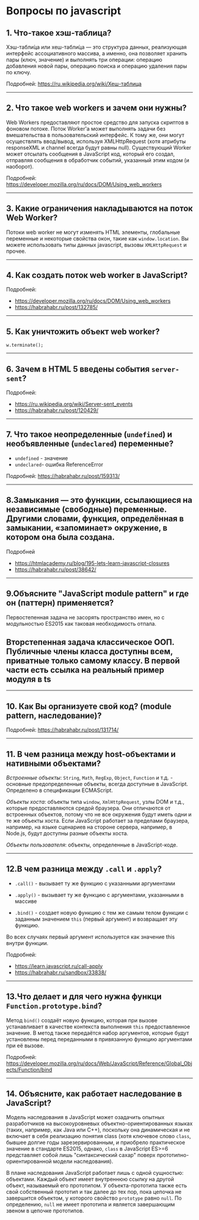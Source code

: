 # Вопросы по javascript

## 1. Что-такое хэш-таблица?

Хэш-табли́ца или хеш-табли́ца — это структура данных, реализующая интерфейс ассоциативного массива, а именно, она позволяет хранить пары (ключ, значение) и выполнять три операции: операцию добавления новой пары, операцию поиска и операцию удаления пары по ключу.

Подробней: https://ru.wikipedia.org/wiki/Хеш-таблица

---

## 2. Что такое web workers и зачем они нужны?

Web Workers предоставляют простое средство для запуска скриптов в фоновом потоке. Поток Worker'а может выполнять задачи без вмешательства в пользовательский интерфейс. К тому же, они могут осуществлять ввод/вывод, используя XMLHttpRequest (хотя атрибуты responseXML и channel всегда будут равны null). Существующий Worker может отсылать сообщения в JavaScript код, который его создал, отправляя сообщения в обработчик событий, указанный этим кодом (и наоборот).

Подробней: https://developer.mozilla.org/ru/docs/DOM/Using_web_workers

---

## 3. Какие ограничения накладываются на поток Web Worker?

Потоки web worker не могут изменять HTML элементы, глобальные переменные и некоторые свойства окон, такие как `window.location`. Вы можете использовать типы данных javascript, вызовы `XMLHttpRequest` и прочее.

---

## 4. Как создать поток web worker в JavaScript?

Подробней:

- https://developer.mozilla.org/ru/docs/DOM/Using_web_workers
- https://habrahabr.ru/post/132785/

---

## 5. Как уничтожить объект web worker?

`w.terminate();`

---

## 6. Зачем в HTML 5 введены события `server-sent`?

Подробней:

- https://ru.wikipedia.org/wiki/Server-sent_events
- https://habrahabr.ru/post/120429/

---

## 7. Что такое неопределенные (`undefined`) и необъявленные (`undeclared`) переменные?

- `undefined` - значение
- `undeclared`- ошибка ReferenceError

Подробней: https://habrahabr.ru/post/159313/

---

## 8.Замыкания — это функции, ссылающиеся на независимые (свободные) переменные. Другими словами, функция, определённая в замыкании, «запоминает» окружение, в котором она была создана.

Подробней

- https://htmlacademy.ru/blog/195-lets-learn-javascript-closures
- https://habrahabr.ru/post/38642/

---

## 9.Объясните "JavaScript module pattern" и где он (паттерн) применяется?

Первостепенная задача не засорять пространство имен, но с модульностью ES2015 как таковая необходимость отпала.

## Вторстепенная задача классическое ООП. Публичные члены класса доступны всем, приватные только самому классу. В первой части есть ссылка на реальный пример модуля в ts

---

## 10. Как Вы организуете свой код? (module pattern, наследование)?

Подробней: https://habrahabr.ru/post/131714/

---

## 11. В чем разница между host-объектами и нативными объектами?

_Встроенные объекты_: `String`, `Math`, `RegExp`, `Object`, `Function` и т.д. - основные предопределенные объекты, всегда доступные в JavaScript. Определено в спецификации ECMAScript.

_Объекты хоста_: объекты типа `window`, `XmlHttpRequest`, узлы DOM и т.д., которые предоставляются средой браузера. Они отличаются от встроенных объектов, потому что не все окружения будут иметь одни и те же объекты хоста. Если JavaScript работает за пределами браузера, например, на языке сценариев на стороне сервера, например, в Node.js, будут доступны разные объекты хоста.

_Объекты пользователя_: объекты, определенные в JavaScript-коде.

---

## 12.В чем разница между `.call` и `.apply`?

- `.call()` - вызывает ту же функцию с указанными аргументами

* `.apply()` - вызывает ту же функцию с аргументами, указанными в массиве

* `.bind()` - создает новую функцию с тем же самым телом функции с заданным значением `this` (первый аргумент) и возвращает эту функцию.

Во всех случаях первый аргумент используется как значение this внутри функции.

Подробней:

- https://learn.javascript.ru/call-apply
- https://habrahabr.ru/sandbox/33838/

---

## 13.Что делает и для чего нужна функци `Function.prototype.bind`?

Метод `bind()` создаёт новую функцию, которая при вызове устанавливает в качестве контекста выполнения `this` предоставленное значение. В метод также передаётся набор аргументов, которые будут установлены перед переданными в привязанную функцию аргументами при её вызове.

Подробней: https://developer.mozilla.org/ru/docs/Web/JavaScript/Reference/Global_Objects/Function/bind

---

## 14. Объясните, как работает наследование в JavaScript?

Модель наследования в JavaScript может озадачить опытных разработчиков на высокоуровневых объектно-ориентированных языках (таких, например, как Java или C++), поскольку она динамическая и не включает в себя реализацию понятия class (хотя ключевое слово `class`, бывшее долгие годы зарезервированным, и приобрело практическое значение в стандарте ES2015, однако, `class` в JavaScript ES>=6 представляет собой лишь "синтаксический сахар" поверх прототипно-ориентированной модели наследования).

В плане наследования JavaScript работает лишь с одной сущностью: объектами. Каждый объект имеет внутреннюю ссылку на другой объект, называемый его прототипом. У объекта-прототипа также есть свой собственный прототип и так далее до тех пор, пока цепочка не завершится объектом, у которого свойство `prototype` равно `null`. По определению, `null` не имеет прототипа и является завершающим звеном в цепочке прототипов.
